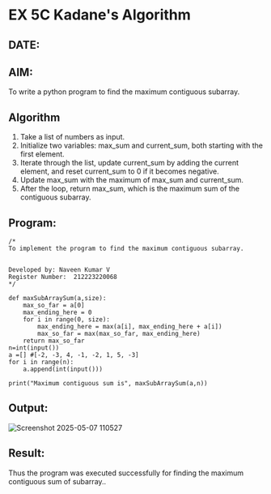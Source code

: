 # EX 5C Kadane's Algorithm
## DATE:
## AIM:
To write a python program to find the maximum contiguous subarray.


## Algorithm
1. Take a list of numbers as input.
2. Initialize two variables: max_sum and current_sum, both starting with the first element.
3. Iterate through the list, update current_sum by adding the current element, and reset current_sum to 0 if it becomes negative.
4. Update max_sum with the maximum of max_sum and current_sum.
5. After the loop, return max_sum, which is the maximum sum of the contiguous subarray.
## Program:
```
/*
To implement the program to find the maximum contiguous subarray.


Developed by: Naveen Kumar V
Register Number:  212223220068
*/
```
```
def maxSubArraySum(a,size):
    max_so_far = a[0]
    max_ending_here = 0
    for i in range(0, size):
        max_ending_here = max(a[i], max_ending_here + a[i])
        max_so_far = max(max_so_far, max_ending_here)
    return max_so_far
n=int(input())  
a =[] #[-2, -3, 4, -1, -2, 1, 5, -3]
for i in range(n):
    a.append(int(input()))
  
print("Maximum contiguous sum is", maxSubArraySum(a,n))
```
## Output:
![Screenshot 2025-05-07 110527](https://github.com/user-attachments/assets/e9f3be06-1c9e-46d5-9c3e-964ec991df77)
## Result:
Thus the program was executed successfully for finding the maximum contiguous sum of subarray..
